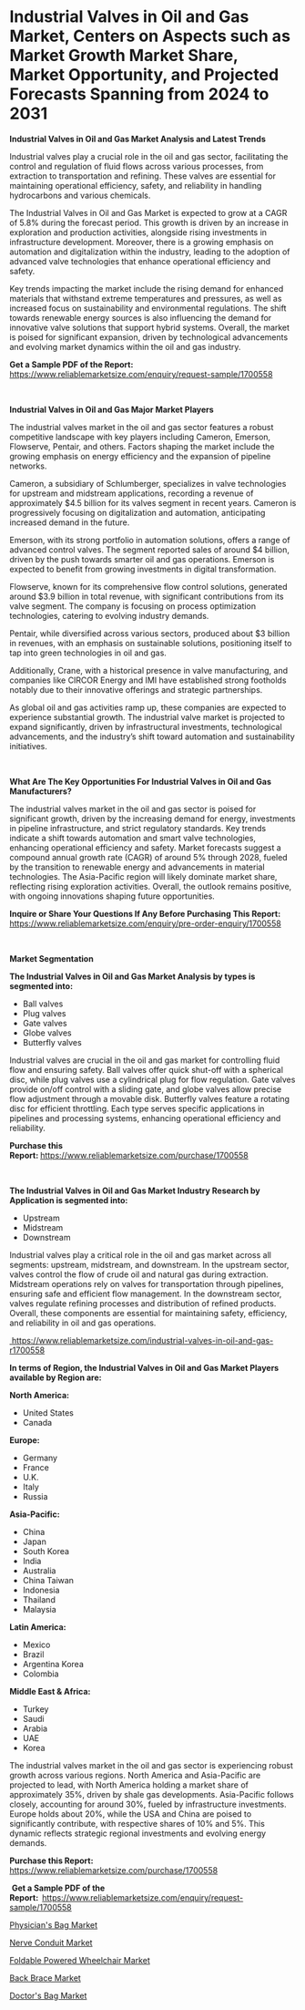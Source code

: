<p><h1>Industrial Valves in Oil and Gas Market, Centers on Aspects such as Market Growth Market Share, Market Opportunity, and Projected Forecasts Spanning from 2024 to 2031</h1></p><p><strong>Industrial Valves in Oil and Gas Market Analysis and Latest Trends</strong></p>
<p><p>Industrial valves play a crucial role in the oil and gas sector, facilitating the control and regulation of fluid flows across various processes, from extraction to transportation and refining. These valves are essential for maintaining operational efficiency, safety, and reliability in handling hydrocarbons and various chemicals. </p><p>The Industrial Valves in Oil and Gas Market is expected to grow at a CAGR of 5.8% during the forecast period. This growth is driven by an increase in exploration and production activities, alongside rising investments in infrastructure development. Moreover, there is a growing emphasis on automation and digitalization within the industry, leading to the adoption of advanced valve technologies that enhance operational efficiency and safety.</p><p>Key trends impacting the market include the rising demand for enhanced materials that withstand extreme temperatures and pressures, as well as increased focus on sustainability and environmental regulations. The shift towards renewable energy sources is also influencing the demand for innovative valve solutions that support hybrid systems. Overall, the market is poised for significant expansion, driven by technological advancements and evolving market dynamics within the oil and gas industry.</p></p>
<p><strong>Get a Sample PDF of the Report:&nbsp;</strong> <a href="https://www.reliablemarketsize.com/enquiry/request-sample/1700558?utm_campaign=1773&utm_medium=2&utm_source=Github&utm_content=ia&utm_term=21102024&utm_id=industrial-valves-in-oil-and-gas">https://www.reliablemarketsize.com/enquiry/request-sample/1700558</a></p>
<p>&nbsp;</p>
<p><strong>Industrial Valves in Oil and Gas Major Market Players</strong></p>
<p><p>The industrial valves market in the oil and gas sector features a robust competitive landscape with key players including Cameron, Emerson, Flowserve, Pentair, and others. Factors shaping the market include the growing emphasis on energy efficiency and the expansion of pipeline networks.</p><p>Cameron, a subsidiary of Schlumberger, specializes in valve technologies for upstream and midstream applications, recording a revenue of approximately $4.5 billion for its valves segment in recent years. Cameron is progressively focusing on digitalization and automation, anticipating increased demand in the future.</p><p>Emerson, with its strong portfolio in automation solutions, offers a range of advanced control valves. The segment reported sales of around $4 billion, driven by the push towards smarter oil and gas operations. Emerson is expected to benefit from growing investments in digital transformation.</p><p>Flowserve, known for its comprehensive flow control solutions, generated around $3.9 billion in total revenue, with significant contributions from its valve segment. The company is focusing on process optimization technologies, catering to evolving industry demands.</p><p>Pentair, while diversified across various sectors, produced about $3 billion in revenues, with an emphasis on sustainable solutions, positioning itself to tap into green technologies in oil and gas.</p><p>Additionally, Crane, with a historical presence in valve manufacturing, and companies like CIRCOR Energy and IMI have established strong footholds notably due to their innovative offerings and strategic partnerships.</p><p>As global oil and gas activities ramp up, these companies are expected to experience substantial growth. The industrial valve market is projected to expand significantly, driven by infrastructural investments, technological advancements, and the industry’s shift toward automation and sustainability initiatives.</p></p>
<p>&nbsp;</p>
<p><strong>What Are The Key Opportunities For Industrial Valves in Oil and Gas Manufacturers?</strong></p>
<p><p>The industrial valves market in the oil and gas sector is poised for significant growth, driven by the increasing demand for energy, investments in pipeline infrastructure, and strict regulatory standards. Key trends indicate a shift towards automation and smart valve technologies, enhancing operational efficiency and safety. Market forecasts suggest a compound annual growth rate (CAGR) of around 5% through 2028, fueled by the transition to renewable energy and advancements in material technologies. The Asia-Pacific region will likely dominate market share, reflecting rising exploration activities. Overall, the outlook remains positive, with ongoing innovations shaping future opportunities.</p></p>
<p><strong>Inquire or Share Your Questions If Any Before Purchasing This Report:</strong> <a href="https://www.reliablemarketsize.com/enquiry/pre-order-enquiry/1700558?utm_campaign=1773&utm_medium=2&utm_source=Github&utm_content=ia&utm_term=21102024&utm_id=industrial-valves-in-oil-and-gas">https://www.reliablemarketsize.com/enquiry/pre-order-enquiry/1700558</a></p>
<p>&nbsp;</p>
<p><strong>Market Segmentation</strong></p>
<p><strong>The Industrial Valves in Oil and Gas Market Analysis by types is segmented into:</strong></p>
<p><ul><li>Ball valves</li><li>Plug valves</li><li>Gate valves</li><li>Globe valves</li><li>Butterfly valves</li></ul></p>
<p><p>Industrial valves are crucial in the oil and gas market for controlling fluid flow and ensuring safety. Ball valves offer quick shut-off with a spherical disc, while plug valves use a cylindrical plug for flow regulation. Gate valves provide on/off control with a sliding gate, and globe valves allow precise flow adjustment through a movable disk. Butterfly valves feature a rotating disc for efficient throttling. Each type serves specific applications in pipelines and processing systems, enhancing operational efficiency and reliability.</p></p>
<p><strong>Purchase this Report:&nbsp;</strong><a href="https://www.reliablemarketsize.com/purchase/1700558?utm_campaign=1773&utm_medium=2&utm_source=Github&utm_content=ia&utm_term=21102024&utm_id=industrial-valves-in-oil-and-gas">https://www.reliablemarketsize.com/purchase/1700558</a></p>
<p>&nbsp;</p>
<p><strong>The Industrial Valves in Oil and Gas Market Industry Research by Application is segmented into:</strong></p>
<p><ul><li>Upstream</li><li>Midstream</li><li>Downstream</li></ul></p>
<p><p>Industrial valves play a critical role in the oil and gas market across all segments: upstream, midstream, and downstream. In the upstream sector, valves control the flow of crude oil and natural gas during extraction. Midstream operations rely on valves for transportation through pipelines, ensuring safe and efficient flow management. In the downstream sector, valves regulate refining processes and distribution of refined products. Overall, these components are essential for maintaining safety, efficiency, and reliability in oil and gas operations.</p></p>
<p><a href="https://www.reliablemarketsize.com/industrial-valves-in-oil-and-gas-r1700558?utm_campaign=1773&utm_medium=2&utm_source=Github&utm_content=ia&utm_term=21102024&utm_id=industrial-valves-in-oil-and-gas">&nbsp;https://www.reliablemarketsize.com/industrial-valves-in-oil-and-gas-r1700558</a></p>
<p><strong>In terms of Region, the Industrial Valves in Oil and Gas Market Players available by Region are:</strong></p>
<p>
    <p> <strong> North America: </strong>
        <ul>
            <li>United States</li>
            <li>Canada</li>
        </ul>
        </p> 
    <p> <strong> Europe: </strong>
        <ul>
            <li>Germany</li>
            <li>France</li>
            <li>U.K.</li>
            <li>Italy</li>
            <li>Russia</li>
        </ul>
        </p> 
    <p> <strong> Asia-Pacific: </strong>
        <ul>
            <li>China</li>
            <li>Japan</li>
            <li>South Korea</li>
            <li>India</li>
            <li>Australia</li>
            <li>China Taiwan</li>
            <li>Indonesia</li>
            <li>Thailand</li>
            <li>Malaysia</li>
        </ul>
        </p> 
    <p> <strong> Latin America: </strong>
        <ul>
            <li>Mexico</li>
            <li>Brazil</li>
            <li>Argentina Korea</li>
            <li>Colombia</li>
        </ul>
        </p> 
    <p> <strong> Middle East & Africa: </strong>
        <ul>
            <li>Turkey</li>
            <li>Saudi</li>
            <li>Arabia</li>
            <li>UAE</li>
            <li>Korea</li>
        </ul>
    </p>
    </p>
<p><p>The industrial valves market in the oil and gas sector is experiencing robust growth across various regions. North America and Asia-Pacific are projected to lead, with North America holding a market share of approximately 35%, driven by shale gas developments. Asia-Pacific follows closely, accounting for around 30%, fueled by infrastructure investments. Europe holds about 20%, while the USA and China are poised to significantly contribute, with respective shares of 10% and 5%. This dynamic reflects strategic regional investments and evolving energy demands.</p></p>
<p><strong>Purchase this Report: </strong><a href="https://www.reliablemarketsize.com/purchase/1700558?utm_campaign=1773&utm_medium=2&utm_source=Github&utm_content=ia&utm_term=21102024&utm_id=industrial-valves-in-oil-and-gas">https://www.reliablemarketsize.com/purchase/1700558</a></p>
<p>&nbsp;<strong>Get a Sample PDF of the Report:&nbsp;&nbsp;</strong><a href="https://www.reliablemarketsize.com/enquiry/request-sample/1700558?utm_campaign=1773&utm_medium=2&utm_source=Github&utm_content=ia&utm_term=21102024&utm_id=industrial-valves-in-oil-and-gas">https://www.reliablemarketsize.com/enquiry/request-sample/1700558</a></p>
<p><strong></strong></p>
<p><p><a href="https://www.linkedin.com/pulse/physicians-bag-market-industry-landscape-growth-trajectories-kcfhe?utm_campaign=1773&utm_medium=2&utm_source=Github&utm_content=ia&utm_term=21102024&utm_id=industrial-valves-in-oil-and-gas">Physician's Bag Market</a></p><p><a href="https://www.linkedin.com/pulse/global-nerve-conduit-market-trends-forecasts-strategic-analysis-kuerc?utm_campaign=1773&utm_medium=2&utm_source=Github&utm_content=ia&utm_term=21102024&utm_id=industrial-valves-in-oil-and-gas">Nerve Conduit Market</a></p><p><a href="https://www.linkedin.com/pulse/foldable-powered-wheelchair-industry-insights-report-analyzing-0yrge?utm_campaign=1773&utm_medium=2&utm_source=Github&utm_content=ia&utm_term=21102024&utm_id=industrial-valves-in-oil-and-gas">Foldable Powered Wheelchair Market</a></p><p><a href="https://www.linkedin.com/pulse/comprehensive-back-brace-market-report-segmentation-type-application-hnasc?utm_campaign=1773&utm_medium=2&utm_source=Github&utm_content=ia&utm_term=21102024&utm_id=industrial-valves-in-oil-and-gas">Back Brace Market</a></p><p><a href="https://www.linkedin.com/pulse/key-drivers-doctors-bag-market-trends-future-outlook-o2e4e?utm_campaign=1773&utm_medium=2&utm_source=Github&utm_content=ia&utm_term=21102024&utm_id=industrial-valves-in-oil-and-gas">Doctor's Bag Market</a></p></p>
